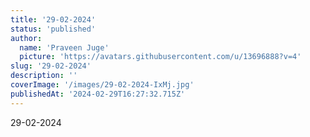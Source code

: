 ```yaml
---
title: '29-02-2024'
status: 'published'
author:
  name: 'Praveen Juge'
  picture: 'https://avatars.githubusercontent.com/u/13696888?v=4'
slug: '29-02-2024'
description: ''
coverImage: '/images/29-02-2024-IxMj.jpg'
publishedAt: '2024-02-29T16:27:32.715Z'
---
```


29-02-2024